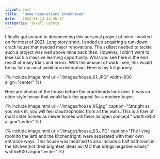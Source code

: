 ```yaml
---
layout: post
title:  "Home Renovations Brookhaven"
date:   2022-01-13 15:36:27
categories: jekyll update
---
```



I finally got around to documenting this personal project of mine I worked on for most of 2021. Long story short, I ended up acquiring a run-down crack house that needed major renovations. The skillset needed to tackle such a project was well above mine back then. However, I didn't want to lose such a massive learning opportunity.  What you see here is the end result of many trials and errors. With the amount of work I see, this would be by far my most ambitious restoration. Here is my full journey. 

{% include image.html url="/images/house_01.JPG" width=900 align="center" %}


Here are photos of the house before the crackheads took over. It was an older style house that would lack the appeal for a modern buyer.

{% include image.html url="/images/house_06.jpg" caption="Straight as you walk in, you will feel claustrophobic from all the walls. This is a flaw of most older homes as newer homes will favor an open concept." width=900 align="center" %}

{% include image.html url="/images/house_03.JPG" caption="The living room(to the left) and the kitchen(right) were seperated with their own entrance ways. This house was modified to also include a half bathroom in the kitchen(not their brightest ideas as IMO that brings negative value)." width=900 align="center" %}
